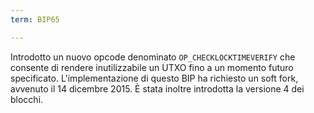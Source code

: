 ```yaml
---
term: BIP65

---
```

Introdotto un nuovo opcode denominato `OP_CHECKLOCKTIMEVERIFY` che consente di rendere inutilizzabile un UTXO fino a un momento futuro specificato. L'implementazione di questo BIP ha richiesto un soft fork, avvenuto il 14 dicembre 2015. È stata inoltre introdotta la versione 4 dei blocchi.